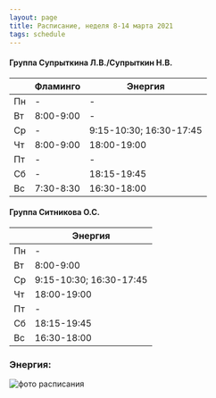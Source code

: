 ```yaml
---
layout: page
title: Расписание, неделя 8-14 марта 2021
tags: schedule
---
```


#### Группа Супрыткина Л.В./Супрыткин Н.В.

|        | Фламинго                       			| Энергия                   |
|--------|--------------------------------------|-------------------------------|
| Пн     | -                             				| -    				|
| Вт     | 8:00-9:00                     				| -               				|
| Ср     |  -                            				| 9:15-10:30; 16:30-17:45       |
| Чт     | 8:00-9:00                     				| 18:00-19:00    				|
| Пт     |           -                    			    |  -             				|
| Сб     |            -                   			    | 18:15-19:45			                |
| Вс     | 7:30-8:30                    				| 16:30-18:00  				            |

#### Группа Ситникова О.С.

|        | Энергия        				|
|--------|------------------------|
| Пн     | -    				|
| Вт     | 8:00-9:00      				|
| Ср     | 9:15-10:30; 16:30-17:45      |
| Чт     | 18:00-19:00   				|
| Пт     |  -             				|
| Сб     | 18:15-19:45				            |
| Вс     | 16:30-18:00  				            |


### Энергия:
![фото расписания](/sources/schedule/4cCKTrGbKY.jpg)


